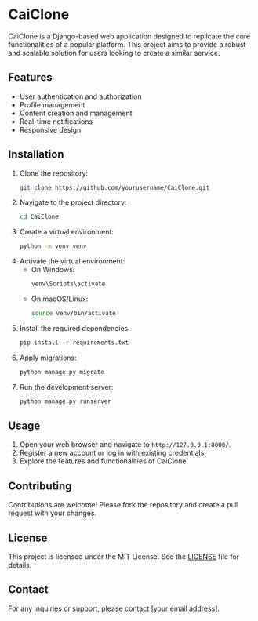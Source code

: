 # CaiClone

CaiClone is a Django-based web application designed to replicate the core functionalities of a popular platform. This project aims to provide a robust and scalable solution for users looking to create a similar service.

## Features

- User authentication and authorization
- Profile management
- Content creation and management
- Real-time notifications
- Responsive design

## Installation

1. Clone the repository:
   ```bash
   git clone https://github.com/yourusername/CaiClone.git
   ```
2. Navigate to the project directory:
   ```bash
   cd CaiClone
   ```
3. Create a virtual environment:
   ```bash
   python -m venv venv
   ```
4. Activate the virtual environment:
   - On Windows:
     ```bash
     venv\Scripts\activate
     ```
   - On macOS/Linux:
     ```bash
     source venv/bin/activate
     ```
5. Install the required dependencies:
   ```bash
   pip install -r requirements.txt
   ```
6. Apply migrations:
   ```bash
   python manage.py migrate
   ```
7. Run the development server:
   ```bash
   python manage.py runserver
   ```

## Usage

1. Open your web browser and navigate to `http://127.0.0.1:8000/`.
2. Register a new account or log in with existing credentials.
3. Explore the features and functionalities of CaiClone.

## Contributing

Contributions are welcome! Please fork the repository and create a pull request with your changes.

## License

This project is licensed under the MIT License. See the [LICENSE](LICENSE) file for details.

## Contact

For any inquiries or support, please contact [your email address].
